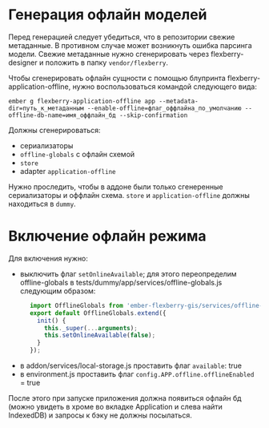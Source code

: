 # Генерация офлайн моделей

Перед генерацией следует убедиться, что в репозитории свежие метаданные. В противном случае может возникнуть ошибка парсинга модели. Свежие метаданные нужно сгенерировать через flexberry-designer и положить в папку `vendor/flexberry`.

Чтобы сгенерировать офлайн сущности с помощью блупринта flexberry-application-offline, нужно воспользоваться командой следующего вида:

    ember g flexberry-application-offline app --metadata-dir=путь_к_метаданным --enable-offline=флаг_оффлайна_по_умолчанию --offline-db-name=имя_оффлайн_бд --skip-confirmation

Должны сгенерироваться:
- сериализаторы
- `offline-globals` с офлайн схемой
- `store`
- adapter `application-offline`

Нужно проследить, чтобы в аддоне были только сгенеренные сериализаторы и оффлайн схема. `store` и `application-offline` должны находиться в `dummy`.

# Включение офлайн режима

Для включения нужно:

- выключить флаг `setOnlineAvailable`; для этого переопределим offline-globals в tests/dummy/app/services/offline-globals.js следующим образом:

```javascript
      import OfflineGlobals from 'ember-flexberry-gis/services/offline-globals';
      export default OfflineGlobals.extend({
        init() {
          this._super(...arguments);
          this.setOnlineAvailable(false);
        }
      });
```

- в addon/services/local-storage.js проставить флаг `available`: true
- в environment.js проставить флаг `config.APP.offline.offlineEnabled` = true

После этого при запуске приложения должна появиться офлайн бд (можно увидеть в хроме  во вкладке Application и слева найти IndexedDB) и запросы к бэку не должны посылаться.
